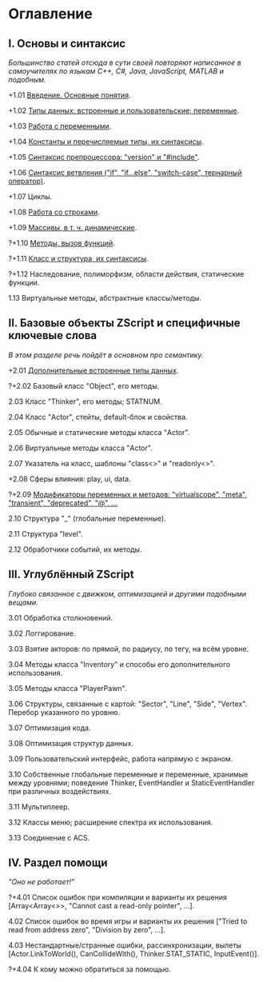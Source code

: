 # Оглавление

## I. Основы и синтаксис

_Большинство статей отсюда в сути своей повторяют написанное в самоучителях по языкам C++, C#, Java, JavaScript, MATLAB и подобным._

+1.01 [Введение. Основные понятия](1.01.%20Введение.%20Основные%20понятия.md).

+1.02 [Типы данных: встроенные и пользовательские; переменные](1.02.%20Типы%20данных.md).

+1.03 [Работа с переменными](1.04.%20Работа%20с%20переменными.md).

+1.04 [Константы и перечисляемые типы, их синтаксисы](1.03.%20Константы%20и%20перечисляемые%20типы.md).

+1.05 [Синтаксис препроцессора: "version" и "#include"](1.05.%20Синтаксис%20препроцессора.md).

+1.06 [Синтаксис ветвления ("if", "if...else", "switch-case", тернарный оператор)](1.06.%20Синтаксис%20ветвления%20(if,%20else,%20switch-case).md).

+1.07 Циклы.

+1.08 [Работа со строками](1.07.%20Работа%20со%20строками.md).

+1.09 [Массивы, в т. ч. динамические](1.08.%20Массивы.md).

?+1.10 [Методы, вызов функций](1.09.%20Методы.md).

?+1.11 [Класс и структура, их синтаксисы](1.10.%20Классы%20и%20структуры.md).

?+1.12 Наследование, полиморфизм, области действия, статические функции.

1.13 Виртуальные методы, абстрактные классы/методы.



## II. Базовые объекты ZScript и специфичные ключевые слова

_В этом разделе речь пойдёт в основном про семантику._

+2.01 [Дополнительные встроенные типы данных](2.01.%20Дополнительные%20встроенные%20типы%20данных.md).

?+2.02 Базовый класс "Object", его методы.

2.03 Класс "Thinker", его методы; STATNUM.

2.04 Класс "Actor", стейты, default-блок и свойства.

2.05 Обычные и статические методы класса "Actor".

2.06 Виртуальные методы класса "Actor".

2.07 Указатель на класс, шаблоны "class<>" и "readonly<>".

+2.08 Сферы влияния: play, ui, data.

?+2.09 [Модификаторы переменных и методов: "virtualscope", "meta", "transient", "deprecated", "@", ...](2.08.%20Модификаторы%20переменных%20и%20методов.md)

2.10 Структура "_" (глобальные переменные).

2.11 Структура "level".

2.12 Обработчики событий, их методы.



## III. Углублённый ZScript

_Глубоко связанное с движком, оптимизацией и другими подобными вещами._

3.01 Обработка столкновений.

3.02 Логгирование.

3.03 Взятие акторов: по прямой, по радиусу, по тегу, на всём уровне.

3.04 Методы класса "Inventory" и способы его дополнительного использования.

3.05 Методы класса "PlayerPawn".

3.06 Структуры, связанные с картой: "Sector", "Line", "Side", "Vertex". Перебор указанного по уровню.

3.07 Оптимизация кода.

3.08 Оптимизация структур данных.

3.09 Пользовательский интерфейс, работа напрямую с экраном.

3.10 Собственные глобальные переменные и переменные, хранимые между уровнями; поведение Thinker, EventHandler и StaticEventHandler при различных воздействиях.

3.11 Мультиплеер.

3.12 Классы меню; расширение спектра их использования.

3.13 Соединение с ACS.



## IV. Раздел помощи

_"Оно не работает!"_

?+4.01 Список ошибок при компиляции и варианты их решения [Array<Array<>>, "Cannot cast a read-only pointer", ...].

4.02 Список ошибок во время игры и варианты их решения ["Tried to read from address zero", "Division by zero", ...].

4.03 Нестандартные/странные ошибки, рассинхронизации, вылеты [Actor.LinkToWorld(), CanCollideWith(), Thinker.STAT_STATIC, InputEvent()].

?+4.04 К кому можно обратиться за помощью.

